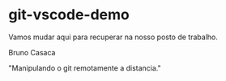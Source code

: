 # git-vscode-demo
Vamos mudar aqui para recuperar na nosso posto de trabalho.

Bruno Casaca

"Manipulando o git remotamente a distancia."
